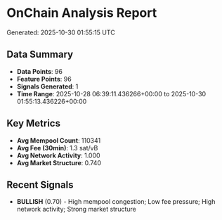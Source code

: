 # OnChain Analysis Report
Generated: 2025-10-30 01:55:15 UTC

## Data Summary
- **Data Points**: 96
- **Feature Points**: 96
- **Signals Generated**: 1
- **Time Range**: 2025-10-28 06:39:11.436266+00:00 to 2025-10-30 01:55:13.436226+00:00

## Key Metrics
- **Avg Mempool Count**: 110341
- **Avg Fee (30min)**: 1.3 sat/vB
- **Avg Network Activity**: 1.000
- **Avg Market Structure**: 0.740

## Recent Signals
- **BULLISH** (0.70) - High mempool congestion; Low fee pressure; High network activity; Strong market structure
